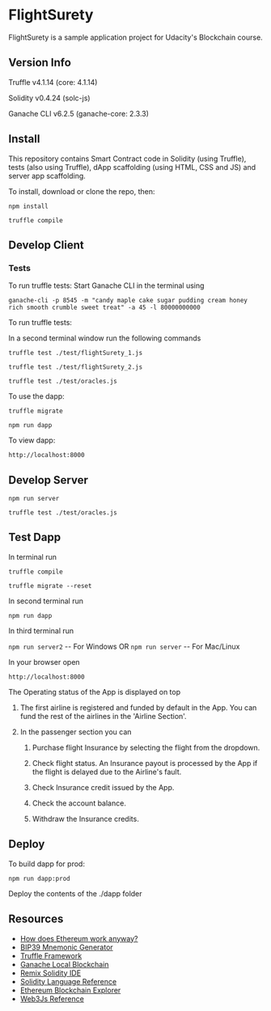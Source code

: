 # FlightSurety

FlightSurety is a sample application project for Udacity's Blockchain course.

## Version Info

Truffle v4.1.14 (core: 4.1.14)

Solidity v0.4.24 (solc-js)

Ganache CLI v6.2.5 (ganache-core: 2.3.3)

## Install

This repository contains Smart Contract code in Solidity (using Truffle), tests (also using Truffle), dApp scaffolding (using HTML, CSS and JS) and server app scaffolding.

To install, download or clone the repo, then:

`npm install`

`truffle compile`

## Develop Client

### Tests
To run truffle tests:
Start Ganache CLI in the terminal using

`ganache-cli -p 8545 -m "candy maple cake sugar pudding cream honey rich smooth crumble sweet treat" -a 45 -l 80000000000`

To run truffle tests:

In a second terminal window run the following commands

`truffle test ./test/flightSurety_1.js`

`truffle test ./test/flightSurety_2.js`

`truffle test ./test/oracles.js`

To use the dapp:

`truffle migrate`

`npm run dapp`

To view dapp:

`http://localhost:8000`

## Develop Server

`npm run server`

`truffle test ./test/oracles.js`

## Test Dapp

In terminal run

`truffle compile`

`truffle migrate --reset`

In second terminal run

`npm run dapp`

In third terminal run

`npm run server2` -- For Windows
OR
`npm run server` -- For Mac/Linux

In your browser open

`http://localhost:8000`

The Operating status of the App is displayed on top

1. The first airline is registered and funded by default in the App. You can fund the rest of the airlines in the 'Airline Section'.

2. In the passenger section you can

    1. Purchase flight Insurance by selecting the flight from the dropdown.
    
    2. Check flight status. An Insurance payout is processed by the App if the flight is delayed due to the Airline's fault.
    
    3. Check Insurance credit issued by the App.
    
    4. Check the account balance.
    
    5. Withdraw the Insurance credits.

## Deploy

To build dapp for prod:

`npm run dapp:prod`

Deploy the contents of the ./dapp folder


## Resources

* [How does Ethereum work anyway?](https://medium.com/@preethikasireddy/how-does-ethereum-work-anyway-22d1df506369)
* [BIP39 Mnemonic Generator](https://iancoleman.io/bip39/)
* [Truffle Framework](http://truffleframework.com/)
* [Ganache Local Blockchain](http://truffleframework.com/ganache/)
* [Remix Solidity IDE](https://remix.ethereum.org/)
* [Solidity Language Reference](http://solidity.readthedocs.io/en/v0.4.24/)
* [Ethereum Blockchain Explorer](https://etherscan.io/)
* [Web3Js Reference](https://github.com/ethereum/wiki/wiki/JavaScript-API)
